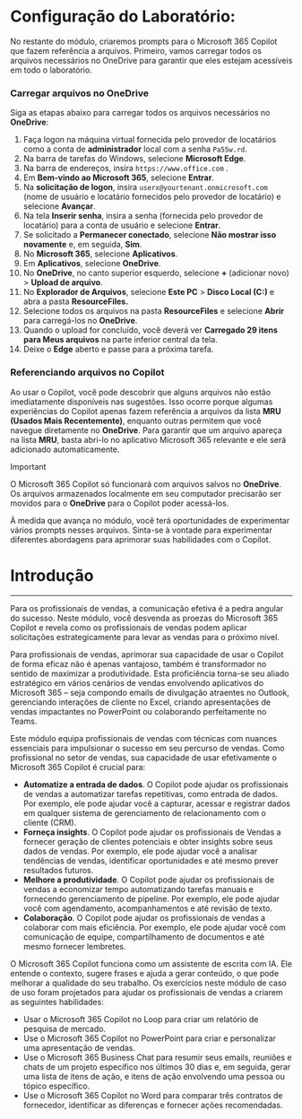 # Configuração do Laboratório:

No restante do módulo, criaremos prompts para o Microsoft 365 Copilot que fazem referência a arquivos. Primeiro, vamos carregar todos os arquivos necessários no OneDrive para garantir que eles estejam acessíveis em todo o laboratório.


### Carregar arquivos no OneDrive

Siga as etapas abaixo para carregar todos os arquivos necessários no **OneDrive**:

1. Faça logon na máquina virtual fornecida pelo provedor de locatários como a conta de **administrador** local com a senha `Pa55w.rd`.
2. Na barra de tarefas do Windows, selecione **Microsoft Edge**.
3. Na barra de endereços, insira `https://www.office.com` .
4. Em **Bem-vindo ao Microsoft 365**, selecione **Entrar**.
5. Na **solicitação de logon**, insira `userx@yourtenant.onmicrosoft.com` (nome de usuário e locatário fornecidos pelo provedor de locatário) e selecione **Avançar**.
6. Na tela **Inserir senha**, insira a senha (fornecida pelo provedor de locatário) para a conta de usuário e selecione **Entrar**.
7. Se solicitado a **Permanecer conectado**, selecione **Não mostrar isso novamente** e, em seguida, **Sim**.
8. No **Microsoft 365**, selecione **Aplicativos**.
9. Em **Aplicativos**, selecione **OneDrive**.
10. No **OneDrive**, no canto superior esquerdo, selecione **+** (adicionar novo) > **Upload de arquivo**.
11. No **Explorador de Arquivos**, selecione **Este PC** > **Disco Local (C:)** e abra a pasta **ResourceFiles.**
12. Selecione todos os arquivos na pasta **ResourceFiles** e selecione **Abrir** para carregá-los no **OneDrive**.
13. Quando o upload for concluído, você deverá ver **Carregado 29 itens para Meus arquivos** na parte inferior central da tela.
14. Deixe o **Edge** aberto e passe para a próxima tarefa.

### Referenciando arquivos no Copilot

Ao usar o Copilot, você pode descobrir que alguns arquivos não estão imediatamente disponíveis nas sugestões. Isso ocorre porque algumas experiências do Copilot apenas fazem referência a arquivos da lista **MRU (Usados Mais Recentemente)**, enquanto outras permitem que você navegue diretamente no **OneDrive**. Para garantir que um arquivo apareça na lista **MRU**, basta abri-lo no aplicativo Microsoft 365 relevante e ele será adicionado automaticamente.

> [!IMPORTANT]
> O Microsoft 365 Copilot só funcionará com arquivos salvos no **OneDrive**. Os arquivos armazenados localmente em seu computador precisarão ser movidos para o **OneDrive** para o Copilot poder acessá-los.

À medida que avança no módulo, você terá oportunidades de experimentar vários prompts nesses arquivos. Sinta-se à vontade para experimentar diferentes abordagens para aprimorar suas habilidades com o Copilot.
# Introdução
---
Para os profissionais de vendas, a comunicação efetiva é a pedra angular do sucesso. Neste módulo, você desvenda as proezas do Microsoft 365 Copilot e revela como os profissionais de vendas podem aplicar solicitações estrategicamente para levar as vendas para o próximo nível.

Para profissionais de vendas, aprimorar sua capacidade de usar o Copilot de forma eficaz não é apenas vantajoso, também é transformador no sentido de maximizar a produtividade. Esta proficiência torna-se seu aliado estratégico em vários cenários de vendas envolvendo aplicativos do Microsoft 365 – seja compondo emails de divulgação atraentes no Outlook, gerenciando interações de cliente no Excel, criando apresentações de vendas impactantes no PowerPoint ou colaborando perfeitamente no Teams.<br>

Este módulo equipa profissionais de vendas com técnicas com nuances essenciais para impulsionar o sucesso em seu percurso de vendas. Como profissional no setor de vendas, sua capacidade de usar efetivamente o Microsoft 365 Copilot é crucial para:

 -  **Automatize a entrada de dados**. O Copilot pode ajudar os profissionais de vendas a automatizar tarefas repetitivas, como entrada de dados. Por exemplo, ele pode ajudar você a capturar, acessar e registrar dados em qualquer sistema de gerenciamento de relacionamento com o cliente (CRM).<br>
 -  **Forneça insights**. O Copilot pode ajudar os profissionais de Vendas a fornecer geração de clientes potenciais e obter insights sobre seus dados de vendas. Por exemplo, ele pode ajudar você a analisar tendências de vendas, identificar oportunidades e até mesmo prever resultados futuros.<br>
 -  **Melhore a produtividade**. O Copilot pode ajudar os profissionais de vendas a economizar tempo automatizando tarefas manuais e fornecendo gerenciamento de pipeline. Por exemplo, ele pode ajudar você com agendamento, acompanhamentos e até revisão de texto.<br>
 -  **Colaboração**. O Copilot pode ajudar os profissionais de vendas a colaborar com mais eficiência. Por exemplo, ele pode ajudar você com comunicação de equipe, compartilhamento de documentos e até mesmo fornecer lembretes.

O Microsoft 365 Copilot funciona como um assistente de escrita com IA. Ele entende o contexto, sugere frases e ajuda a gerar conteúdo, o que pode melhorar a qualidade do seu trabalho. Os exercícios neste módulo de caso de uso foram projetados para ajudar os profissionais de vendas a criarem as seguintes habilidades:<br>

 -  Usar o Microsoft 365 Copilot no Loop para criar um relatório de pesquisa de mercado.
 -  Use o Microsoft 365 Copilot no PowerPoint para criar e personalizar uma apresentação de vendas.
 -  Use o Microsoft 365 Business Chat para resumir seus emails, reuniões e chats de um projeto específico nos últimos 30 dias e, em seguida, gerar uma lista de itens de ação, e itens de ação envolvendo uma pessoa ou tópico específico.
 -  Use o Microsoft 365 Copilot no Word para comparar três contratos de fornecedor, identificar as diferenças e fornecer ações recomendadas.
